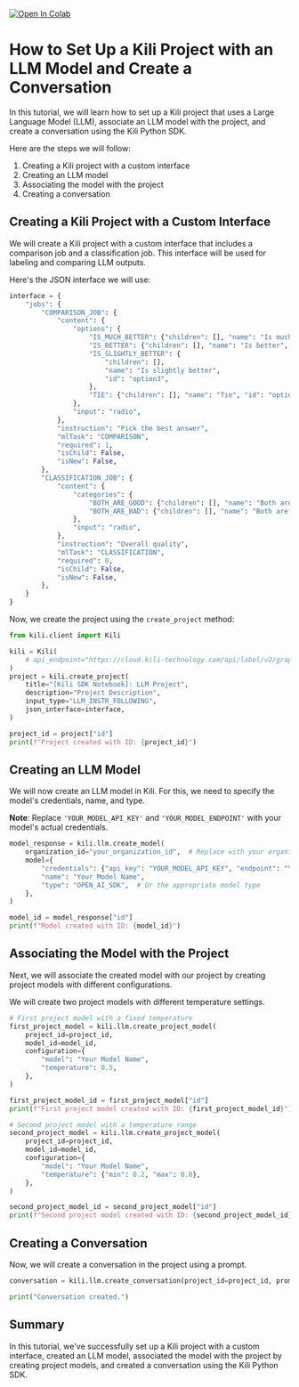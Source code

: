<!-- FILE AUTO GENERATED BY docs/utils.py DO NOT EDIT DIRECTLY -->
<a href="https://colab.research.google.com/github/kili-technology/kili-python-sdk/blob/main/recipes/llm_project_setup.ipynb" target="_parent"><img src="https://colab.research.google.com/assets/colab-badge.svg" alt="Open In Colab"/></a>

# How to Set Up a Kili Project with an LLM Model and Create a Conversation

In this tutorial, we will learn how to set up a Kili project that uses a Large Language Model (LLM), associate an LLM model with the project, and create a conversation using the Kili Python SDK.

Here are the steps we will follow:

1. Creating a Kili project with a custom interface
2. Creating an LLM model
3. Associating the model with the project
4. Creating a conversation

## Creating a Kili Project with a Custom Interface

We will create a Kili project with a custom interface that includes a comparison job and a classification job. This interface will be used for labeling and comparing LLM outputs.

Here's the JSON interface we will use:


```python
interface = {
    "jobs": {
        "COMPARISON_JOB": {
            "content": {
                "options": {
                    "IS_MUCH_BETTER": {"children": [], "name": "Is much better", "id": "option1"},
                    "IS_BETTER": {"children": [], "name": "Is better", "id": "option2"},
                    "IS_SLIGHTLY_BETTER": {
                        "children": [],
                        "name": "Is slightly better",
                        "id": "option3",
                    },
                    "TIE": {"children": [], "name": "Tie", "id": "option4", "mutual": True},
                },
                "input": "radio",
            },
            "instruction": "Pick the best answer",
            "mlTask": "COMPARISON",
            "required": 1,
            "isChild": False,
            "isNew": False,
        },
        "CLASSIFICATION_JOB": {
            "content": {
                "categories": {
                    "BOTH_ARE_GOOD": {"children": [], "name": "Both are good", "id": "category1"},
                    "BOTH_ARE_BAD": {"children": [], "name": "Both are bad", "id": "category2"},
                },
                "input": "radio",
            },
            "instruction": "Overall quality",
            "mlTask": "CLASSIFICATION",
            "required": 0,
            "isChild": False,
            "isNew": False,
        },
    }
}
```

Now, we create the project using the `create_project` method:


```python
from kili.client import Kili

kili = Kili(
    # api_endpoint="https://cloud.kili-technology.com/api/label/v2/graphql",
)
project = kili.create_project(
    title="[Kili SDK Notebook]: LLM Project",
    description="Project Description",
    input_type="LLM_INSTR_FOLLOWING",
    json_interface=interface,
)

project_id = project["id"]
print(f"Project created with ID: {project_id}")
```

## Creating an LLM Model

We will now create an LLM model in Kili. For this, we need to specify the model's credentials, name, and type.

**Note**: Replace `'YOUR_MODEL_API_KEY'` and `'YOUR_MODEL_ENDPOINT'` with your model's actual credentials.


```python
model_response = kili.llm.create_model(
    organization_id="your_organization_id",  # Replace with your organization ID
    model={
        "credentials": {"api_key": "YOUR_MODEL_API_KEY", "endpoint": "YOUR_MODEL_ENDPOINT"},
        "name": "Your Model Name",
        "type": "OPEN_AI_SDK",  # Or the appropriate model type
    },
)

model_id = model_response["id"]
print(f"Model created with ID: {model_id}")
```

## Associating the Model with the Project

Next, we will associate the created model with our project by creating project models with different configurations.

We will create two project models with different temperature settings.


```python
# First project model with a fixed temperature
first_project_model = kili.llm.create_project_model(
    project_id=project_id,
    model_id=model_id,
    configuration={
        "model": "Your Model Name",
        "temperature": 0.5,
    },
)

first_project_model_id = first_project_model["id"]
print(f"First project model created with ID: {first_project_model_id}")

# Second project model with a temperature range
second_project_model = kili.llm.create_project_model(
    project_id=project_id,
    model_id=model_id,
    configuration={
        "model": "Your Model Name",
        "temperature": {"min": 0.2, "max": 0.8},
    },
)

second_project_model_id = second_project_model["id"]
print(f"Second project model created with ID: {second_project_model_id}")
```

## Creating a Conversation

Now, we will create a conversation in the project using a prompt.


```python
conversation = kili.llm.create_conversation(project_id=project_id, prompt="Hello, world!")

print("Conversation created.")
```

## Summary

In this tutorial, we've successfully set up a Kili project with a custom interface, created an LLM model, associated the model with the project by creating project models, and created a conversation using the Kili Python SDK.
